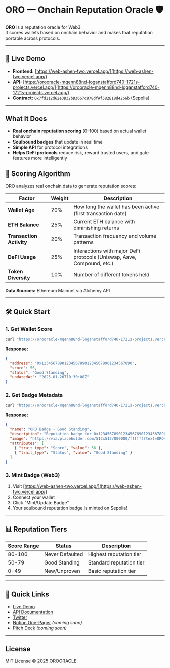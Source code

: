 # ORO — Onchain Reputation Oracle 🛡️

**ORO** is a reputation oracle for Web3.  
It scores wallets based on onchain behavior and makes that reputation portable across protocols.  

---

## 🚀 Live Demo

- **Frontend:** [https://web-ashen-two.vercel.app/](https://web-ashen-two.vercel.app/)
- **API:** [https://orooracle-mqenn88nd-loganstafford740-1721s-projects.vercel.app/](https://orooracle-mqenn88nd-loganstafford740-1721s-projects.vercel.app/)
- **Contract:** `0x7fd112d62e3D32bD3667c878dfAf582B18d4266b` (Sepolia)

---

## What It Does
- **Real onchain reputation scoring** (0–100) based on actual wallet behavior
- **Soulbound badges** that update in real time  
- **Simple API** for protocol integrations  
- **Helps DeFi protocols** reduce risk, reward trusted users, and gate features more intelligently

## 🧠 Scoring Algorithm

ORO analyzes real onchain data to generate reputation scores:

| Factor | Weight | Description |
|--------|--------|-------------|
| **Wallet Age** | 20% | How long the wallet has been active (first transaction date) |
| **ETH Balance** | 25% | Current ETH balance with diminishing returns |
| **Transaction Activity** | 20% | Transaction frequency and volume patterns |
| **DeFi Usage** | 25% | Interactions with major DeFi protocols (Uniswap, Aave, Compound, etc.) |
| **Token Diversity** | 10% | Number of different tokens held |

**Data Sources:** Ethereum Mainnet via Alchemy API  

---

## 🛠️ Quick Start

### 1. Get Wallet Score
```bash
curl "https://orooracle-mqenn88nd-loganstafford740-1721s-projects.vercel.app/score/0x1234567890123456789012345678901234567890"
```

**Response:**
```json
{
  "address": "0x1234567890123456789012345678901234567890",
  "score": 56,
  "status": "Good Standing",
  "updatedAt": "2025-01-20T10:30:00Z"
}
```

### 2. Get Badge Metadata
```bash
curl "https://orooracle-mqenn88nd-loganstafford740-1721s-projects.vercel.app/metadata/0x1234567890123456789012345678901234567890.json"
```

**Response:**
```json
{
  "name": "ORO Badge - Good Standing",
  "description": "Reputation badge for 0x1234567890123456789012345678901234567890. Score: 56/100",
  "image": "https://via.placeholder.com/512x512/000000/ffffff?text=ORO+56",
  "attributes": [
    { "trait_type": "Score", "value": 56 },
    { "trait_type": "Status", "value": "Good Standing" }
  ]
}
```

### 3. Mint Badge (Web3)
1. Visit [https://web-ashen-two.vercel.app/](https://web-ashen-two.vercel.app/)
2. Connect your wallet
3. Click "Mint/Update Badge"
4. Your soulbound reputation badge is minted on Sepolia!

---

## 📊 Reputation Tiers

| Score Range | Status | Description |
|-------------|--------|-------------|
| 80-100 | Never Defaulted | Highest reputation tier |
| 50-79 | Good Standing | Standard reputation tier |
| 0-49 | New/Unproven | Basic reputation tier |

---

## 🔗 Quick Links
- [Live Demo](https://web-ashen-two.vercel.app/)
- [API Documentation](https://orooracle-mqenn88nd-loganstafford740-1721s-projects.vercel.app/)
- [Twitter](https://x.com/Orooracle)
- [Notion One-Pager](https://www.notion.so/oro-reputation-oracle) _(coming soon)_
- [Pitch Deck](https://docs.google.com/presentation/d/oro-pitch) _(coming soon)_

---

## License
MIT License © 2025 OROORACLE
